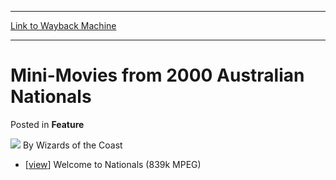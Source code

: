
---
[Link to Wayback Machine](https://web.archive.org/web/20220519161225/https://magic.wizards.com/en/articles/archive/feature/mini-movies-2000-australian-nationals-2000-01-01)

[_metadata_:wayback_url]:- "https://magic.wizards.com/en/articles/archive/feature/mini-movies-2000-australian-nationals-2000-01-01"
[_metadata_:wayback_raw_url]:- "https://web.archive.org/web/20220519161225id_/https://magic.wizards.com/en/articles/archive/feature/mini-movies-2000-australian-nationals-2000-01-01"
[_metadata_:wayback_capture_timestamp]:- "2022-05-19 16:12:25+00:00"
[_metadata_:publish_date]:- "2000-01-01"
[_metadata_:description]:- "[view] Welcome to Nationals (839k MPEG)"
[_metadata_:generator]:- "Drupal 7 (http://drupal.org)"
---


Mini-Movies from 2000 Australian Nationals
==========================================



 Posted in **Feature**







![](https://media.magic.wizards.com/styles/auth_small/public/images/person/wizards_author.jpg)
By Wizards of the Coast












* [[view](http://archive.wizards.com/sideboard/article.asp?x=AUSNAT00/images/Chrisintro.MPG)] Welcome to Nationals (839k MPEG)






